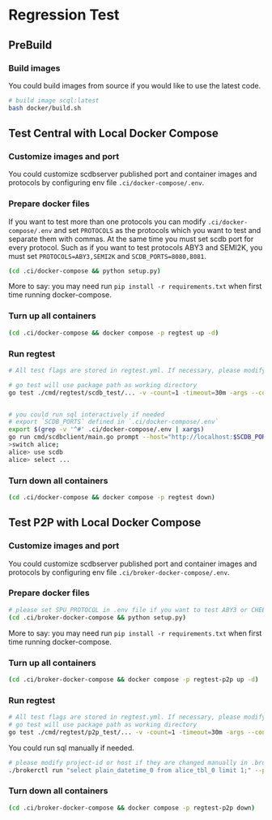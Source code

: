 # Regression Test

## PreBuild

### Build images

You could build images from source if you would like to use the latest code.

```bash
# build image scql:latest
bash docker/build.sh
```

## Test Central with Local Docker Compose

### Customize images and port

You could customize scdbserver published port and container images and protocols by configuring env file `.ci/docker-compose/.env`.

### Prepare docker files

If you want to test more than one protocols you can modify `.ci/docker-compose/.env` and set `PROTOCOLS` as the protocols which you want to test and separate them with commas. At the same time you must set scdb port for every protocol. Such as if you want to test protocols ABY3 and SEMI2K, you must set `PROTOCOLS=ABY3,SEMI2K` and `SCDB_PORTS=8080,8081`.

```bash
(cd .ci/docker-compose && python setup.py)
```

More to say: you may need run `pip install -r requirements.txt` when first time running docker-compose.

### Turn up all containers

```bash
(cd .ci/docker-compose && docker compose -p regtest up -d)
```

### Run regtest

```bash
# All test flags are stored in regtest.yml. If necessary, please modify the corresponding parameters in regtest.yml before running the tests.

# go test will use package path as working directory
go test ./cmd/regtest/scdb_test/... -v -count=1 -timeout=30m -args --conf=../../../.ci/docker-compose/regtest.yml


# you could run sql interactively if needed
# export `SCDB_PORTS` defined in `.ci/docker-compose/.env`
export $(grep -v '^#' .ci/docker-compose/.env | xargs)
go run cmd/scdbclient/main.go prompt --host="http://localhost:$SCDB_PORTS"
>switch alice;
alice> use scdb
alice> select ...
```

### Turn down all containers

```bash
(cd .ci/docker-compose && docker compose -p regtest down)
```

## Test P2P with Local Docker Compose

### Customize images and port

You could customize scdbserver published port and container images and protocols by configuring env file `.ci/broker-docker-compose/.env`.

### Prepare docker files

```bash
# please set SPU_PROTOCOL in .env file if you want to test ABY3 or CHEETAH
(cd .ci/broker-docker-compose && python setup.py)
```

More to say: you may need run `pip install -r requirements.txt` when first time running docker-compose.

### Turn up all containers

```bash
(cd .ci/broker-docker-compose && docker compose -p regtest-p2p up -d)
```

### Run regtest

```bash
# All test flags are stored in regtest.yml. If necessary, please modify the corresponding parameters in regtest.yml before running the tests.
# go test will use package path as working directory
go test ./cmd/regtest/p2p_test/... -v -count=1 -timeout=30m -args --conf=../../../.ci/broker-docker-compose/regtest.yml
```

You could run sql manually if needed.
```bash
# please modify project-id or host if they are changed manually in .broker-docker-compose/.env
./brokerctl run "select plain_datetime_0 from alice_tbl_0 limit 1;" --project-id "scdb_SEMI2K" --host http://127.0.0.1:8880 --timeout 30
```

### Turn down all containers

```bash
(cd .ci/broker-docker-compose && docker compose -p regtest-p2p down)
```